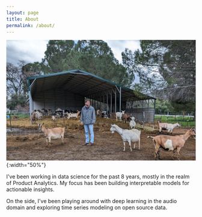 ```yaml
---
layout: page
title: About
permalink: /about/
---
```


![Bio Pic](./assets/img/middle_of_goats.png){:width="50%"}

I've been working in data science for the past 8 years, mostly in the realm of Product Analytics. My focus has been building interpretable models for actionable insights.

On the side, I've been playing around with deep learning in the audio domain and exploring time series modeling on open source data.